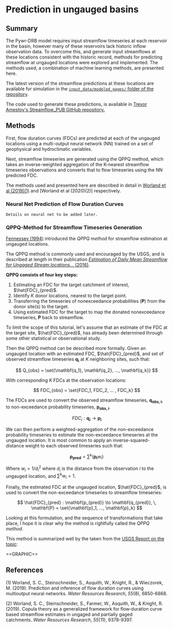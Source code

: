 # Prediction in ungauged basins

## Summary

The Pywr-DRB model requires input streamflow timeseries at each reservoir in the basin, however many of these reservoirs lack historic inflow observation data. To overcome this, and generate input streamflows at these locations consistent with the historic record, methods for predicting streamflow at ungauged locations were explored and implemented. The methods used, a combination of machine learning methods, are presented here.

The latest version of the streamflow predictions at these locations are available for simulation in the [`input_data/modeled_gages/` folder of the repository](https://github.com/ahamilton144/DRB_water_management/tree/master/input_data/modeled_gages).

The code used to generate these predictions, is available in [Trevor Amestoy's Streamflow_PUB GitHub repository.](https://github.com/TrevorJA/Streamflow_PUB)

## Methods

First, flow duration curves (FDCs) are predicted at each of the ungauged locations using a multi-output neural network (NN) trained on a set of geophysical and hydroclimatic variables.

Next, streamflow timeseries are generated using the QPPQ method, which takes an inverse-weighted aggregation of the K-nearest streamflow timeseries observations and converts that to flow timeseries using the NN predicted FDC.

The methods used and presented here are described in detail in [Worland et al (2019)(1)](https://agupubs.onlinelibrary.wiley.com/doi/full/10.1029/2018WR024463) and [Worland et al (2020)(2)] respectively.

### Neural Net Prediction of Flow Duration Curves

```{note}
Details on neural net to be added later.
```

### QPPQ-Method for Streamflow Timeseries Generation

[Fennessey (1994)](https://scholar.google.com/citations?view_op=view_citation&hl=en&user=efFhgZ8AAAAJ&citation_for_view=efFhgZ8AAAAJ:zYLM7Y9cAGgC) introduced the *QPPQ method* for streamflow estimation at ungauged locations.

The QPPQ method is commonly used and encouraged by the USGS, and is described at length in their publication [*Estimation of Daily Mean Streamflow for Ungaged Stream locations...* (2016)](https://pubs.usgs.gov/sir/2015/5157/sir20155157.pdf).

**QPPQ consists of four key steps:**
1. Estimating an FDC for the target catchment of interest, $\hat{FDC}_{pred}$.
2. Identify $K$ donor locations, nearest to the target point.
3. Transferring the timeseries of nonexceedance probabilities ($\mathbf{P}$) from the donor site(s) to the target.
4. Using estimated FDC for the target to map the donated nonexceedance timeseries, $\mathbf{P}$ back to streamflow.

To limit the scope of this tutorial, let's assume that an estimate of the FDC at the target site, $\hat{FDC}_{pred}$, has already been determined through some other statistical or observational study.

Then the QPPQ method can be described more formally. Given an ungauged location with an estimated FDC, $\hat{FDC}_{pred}$, and set of observed streamflow timeseries $\mathbf{q_i}$ at $K$ neighboring sites, such that:

$$
Q_{obs} = \set{\mathbf{q_1}, \mathbf{q_2}, ..., \mathbf{q_k}}
$$

With corresponding $K$ FDCs at the observation locations:

$$
FDC_{obs} = \set{FDC_1, FDC_2, ... , FDC_k}
$$

The FDCs are used to convert the observed streamflow timeseries, $\mathbf{q_{obs, i}}$, to non-exceedance probability timeseries, $\mathbf{p_{obs, i}}$.

$$
FDC_i : \mathbf{q_{i}} \to \mathbf{p_i}
$$

We can then perform a weighted-aggregation of the non-exceedance probability timeseries to estimate the non-exceedance timeseries at the ungauged location. It is most common to apply an inverse-squared-distance weight to each observed timeseries such that:

$$
\mathbf{p_{pred}} = \sum^k (\mathbf{p_i}w_i)
$$

Where $w_i = 1 / d_i^2$ where $d_i$ is the distance from the observation $i$ to the ungauged location, and $\sum^k w_i = 1$.

Finally, the estimated FDC at the ungauged location, $\hat{FDC}_{pred}$, is used to convert the non-exceedance timeseries to streamflow timeseries:

$$
\hat{FDC}_{pred} : \mathbf{p_{pred}} \to \mathbf{q_{pred}}, \, \mathbf{P} = \set{\mathbf{p}_1, ..., \mathbf{p}_k}
$$

Looking at this formulation, and the sequence of transformations that take place, I hope it is clear why the method is rightfully called the *QPPQ method*.

This method is summarized well by the taken from the [USGS Report on the topic](https://pubs.usgs.gov/sir/2015/5157/sir20155157.pdf):

==GRAPHIC==


## References

(1) Worland, S. C., Steinschneider, S., Asquith, W., Knight, R., & Wieczorek, M. (2019). Prediction and inference of flow duration curves using multioutput neural networks. _Water Resources Research_, _55_(8), 6850-6868.

(2) Worland, S. C., Steinschneider, S., Farmer, W., Asquith, W., & Knight, R. (2019). Copula theory as a generalized framework for flow‐duration curve based streamflow estimates in ungaged and partially gaged catchments. _Water Resources Research_, _55_(11), 9378-9397.
